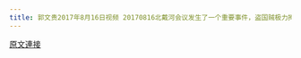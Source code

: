 ```yaml
---
title: 郭文贵2017年8月16日视频 20170816北戴河会议发生了一个重要事件，盗国贼极力掩盖。
---
```


[原文連接](https://gnews.org/ThreadView/53483498)


